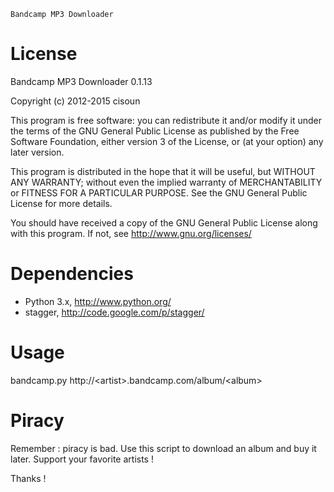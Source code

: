 	Bandcamp MP3 Downloader

License
=======
Bandcamp MP3 Downloader 0.1.13

Copyright (c) 2012-2015 cisoun

This program is free software: you can redistribute it and/or modify
it under the terms of the GNU General Public License as published by
the Free Software Foundation, either version 3 of the License, or
(at your option) any later version.

This program is distributed in the hope that it will be useful,
but WITHOUT ANY WARRANTY; without even the implied warranty of
MERCHANTABILITY or FITNESS FOR A PARTICULAR PURPOSE.  See the
GNU General Public License for more details.

You should have received a copy of the GNU General Public License
along with this program.  If not, see <http://www.gnu.org/licenses/>


Dependencies
============
 - Python 3.x, http://www.python.org/
 - stagger, http://code.google.com/p/stagger/


Usage
=====
bandcamp.py http://&lt;artist&gt;.bandcamp.com/album/&lt;album&gt;


Piracy
======
Remember : piracy is bad. Use this script to download an album and buy it later.
Support your favorite artists !

Thanks !
